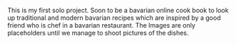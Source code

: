 This is my first solo project. Soon to be a bavarian online cook book to look up traditional and modern bavarian recipes which are inspired by a good friend who is chef in a bavarian restaurant.
The Images are only placeholders until we manage to shoot pictures of the dishes.
